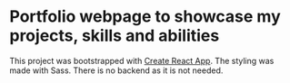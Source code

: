 # Portfolio webpage to showcase my projects, skills and abilities

This project was bootstrapped with [Create React App](https://github.com/facebook/create-react-app).
The styling was made with Sass. There is no backend as it is not needed.
